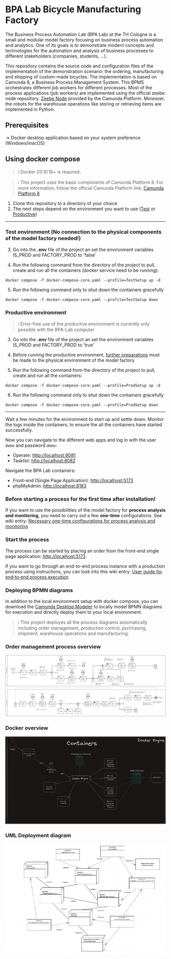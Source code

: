 # BPA Lab Bicycle Manufacturing Factory

The Business Process Automation Lab (BPA Lab) at the TH Cologne is a small and modular model factory focusing on business process automation and analytics. One of its goals is to demonstrate modern concepts and technologies for the automation and analysis of business processes to different stakeholders (companies, students, ...).

This repository contains the source code and configuration files of the implementation of the demonstration scenario: the ordering, manufacturing and shipping of custom-made bicycles. The implementation is based on Camunda 8, a Business Process Management System. This BPMS orchestrates different job workers for different processes. Most of the process applications (job workers) are implemented using the official zeebe node repository. [Zeebe Node](https://github.com/camunda-community-hub/zeebe-client-node-js) provided by the Camunda Platform. Moreover, the robots for the warehouse operations like storing or retrieving items are implemented in Python.

## Prerequisites

-> Docker desktop application based on your system preference (Windows/macOS)

## Using docker compose

> :information_source: Docker 20.10.16+ is required.

> :information_source: This project uses the basic components of Camunda Platform 8. For more information, follow the official Camunda Platform link: [Camunda Platform 8](https://github.com/camunda/camunda-platform)

1. Clone this repository to a directory of your choice
2. The next steps depend on the environment you want to use ([Test](#test-environment-no-connection-to-the-physical-components-of-the-model-factory-needed) or [Productive](#productive-environment))

---

### Test environment (No connection to the physical components of the model factory needed!)

3. Go into the **.env** file of the project an set the environment variables IS_PROD and FACTORY_PROD to 'false'

4. Run the following command from the directory of the project to pull, create and run all the containers (docker service need to be running):

```
docker compose -f docker-compose-core.yaml --profile=TestSetup up -d
```

5. Run the following command only to shut down the containers gracefully

```
docker compose -f docker-compose-core.yaml --profile=TestSetup down
```

### Productive environment

> :information_source: Error-free use of the productive environment is currently only possible with the BPA-Lab computer

3. Go into the **.env** file of the project an set the environment variables IS_PROD and FACTORY_PROD to 'true'

4. Before running the productive environment, [further preparations](https://github.com/BpaLabTHCologne/bpa_lab_demonstration_factory/wiki/Use-of-the-productive-environment-of-the-model-factory#preparations) must be made to the physical environment of the model factory

5. Run the following command from the directory of the project to pull, create and run all the containers:

```
docker compose -f docker-compose-core.yaml --profile=ProdSetup up -d
```

6. Run the following command only to shut down the containers gracefully

```
docker compose -f docker-compose-core.yaml --profile=ProdSetup down
```

---

Wait a few minutes for the environment to start up and settle down. Monitor the logs inside the containers, to ensure the all the containers have started successfully.

Now you can navigate to the different web apps and log in with the user `demo` and password `demo`:
- Operate: [http://localhost:8081](http://localhost:8081)
- Tasklist: [http://localhost:8082](http://localhost:8082)

Navigate the BPA Lab containers:
- Front-end (Single Page Application): [http://localhost:5173](http://localhost:5173)
- phpMyAdmin: [http://localhost:8183](http://localhost:8183)

### Before starting a process for the first time after installation!

If you want to use the possibilities of the model factory for **process analysis and monitoring**, you need to carry out a few **one-time** configurations. 
See wiki entry: [Necessary one-time configurations for process analysis and monitoring](https://github.com/BpaLabTHCologne/bpa_lab_demonstration_factory/wiki/Necessary-configurations-for-the-use-of-the-data-architecture-during-initial-installation-or-reinstallation)

### Start the process

The process can be started by placing an order from the front-end single page application: [http://localhost:5173](http://localhost:5173)

If you want to go through an end-to-end process instance with a production process using instructions, you can look into this wiki entry: [User guide for end‐to‐end process execution](https://github.com/BpaLabTHCologne/bpa_lab_demonstration_factory/wiki/User-guide-for-end%E2%80%90to%E2%80%90end-process-execution)

### Deploying BPMN diagrams

In addition to the local environment setup with docker compose, you can download the [Camunda Desktop Modeler](https://camunda.com/download/modeler/) to locally model BPMN diagrams for execution and directly deploy them to your local environment.

> :information_source: This project deployes all the process diagrams automatically including order management, production control, purchasing, shipment, warehouse operations and manufacturing.

### Order management process overview

![process image](https://github.com/BpaLabTHCologne/bpa_lab_demonstration_factory/blob/main/docs/OrderManagementProcess.png?raw=true)

### Docker overview

![docker_overview](https://github.com/BpaLabTHCologne/bpa_lab_demonstration_factory/blob/main/docs/docker-overview.png?raw=true)

### UML Deployment diagram

![deployment](https://github.com/BpaLabTHCologne/bpa_lab_demonstration_factory/blob/main/docs/BPALABDeploymentDiagram.png?raw=true")
